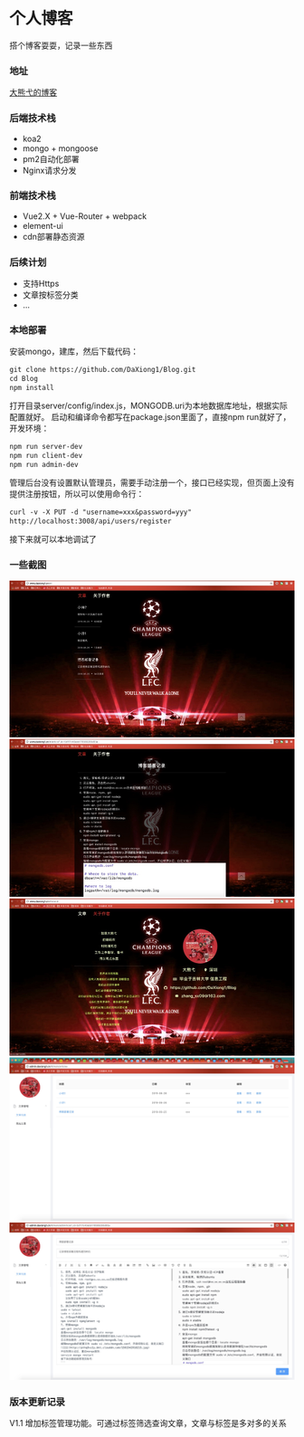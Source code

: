 # 个人博客
搭个博客耍耍，记录一些东西
### 地址
[大熊弋的博客](http://www.daxiong1.cn/)
### 后端技术栈
- koa2
- mongo + mongoose
- pm2自动化部署
- Nginx请求分发
### 前端技术栈
- Vue2.X + Vue-Router + webpack
- element-ui
- cdn部署静态资源
### 后续计划
- 支持Https
- 文章按标签分类
- ...
### 本地部署
安装mongo，建库，然后下载代码：
```
git clone https://github.com/DaXiong1/Blog.git
cd Blog
npm install
```
打开目录server/config/index.js，MONGODB.uri为本地数据库地址，根据实际配置就好。
启动和编译命令都写在package.json里面了，直接npm run就好了，开发环境：
```
npm run server-dev
npm run client-dev
npm run admin-dev
```
管理后台没有设置默认管理员，需要手动注册一个，接口已经实现，但页面上没有提供注册按钮，所以可以使用命令行：
```
curl -v -X PUT -d "username=xxx&password=yyy" http://localhost:3008/api/users/register
```
接下来就可以本地调试了
### 一些截图
![1](https://raw.githubusercontent.com/DaXiong1/koa-demo/master/img/1561623238589.jpg)
![2](https://raw.githubusercontent.com/DaXiong1/koa-demo/master/img/1561623331904.jpg)
![3](https://raw.githubusercontent.com/DaXiong1/koa-demo/master/img/1561623365791.jpg)
![4](https://raw.githubusercontent.com/DaXiong1/koa-demo/master/img/1561623423377.jpg)
![5](https://raw.githubusercontent.com/DaXiong1/koa-demo/master/img/1561623466094.jpg)

### 版本更新记录
V1.1
增加标签管理功能。可通过标签筛选查询文章，文章与标签是多对多的关系
